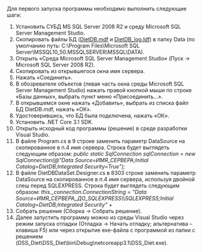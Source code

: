 Для первого запуска программы необходимо выполнить следующие шаги:
1. Установить СУБД MS SQL Server 2008 R2 и среду Microsoft SQL Server Management Studio.
2. Скопировать файлы БД ([DietDB.mdf](https://drive.google.com/file/d/1oi5ikQ1GN5Kdby4nf6xkROe-ZfSMHS-x/view?usp=sharing) и [DietDB_log.ldf](https://drive.google.com/file/d/1vLkPS0U4FKXQizCRa7ztqlzsJYD5sOTB/view?usp=sharing)) в папку Data (по умолчанию путь: C:\Program Files\Microsoft SQL Server\MSSQL10_50.MSSQLSERVER\MSSQL\DATA).
3. Открыть «Среда Microsoft SQL Server Management Studio» (Пуск -> Microsoft SQL Server 2008 R2).
4. Скопировать из открывшегося окна имя сервера.
5. Нажать «Соединить».
6. В обозревателе объектов (левая часть окна среды Microsoft SQL Server Management Studio) нажать правой кнопкой мыши по строке «Базы данных», выбрать пункт меню «Присоединить...».
7. В открывшемся окне нажать «Добавить», выбрать из списка файл БД DietDB.mdf, нажать «ОК».
8. Удостоверившись, что БД была подключена, нажать «ОК».
9. Установить .NET Core 3.1 SDK.
10. Открыть исходный код программы (решение) в среде разработки Visual Studio.
11. В файле Program.cs в 9 строке заменить параметр DataSource на скопированное в п.4 имя сервера. Строка будет выглядеть следующим образом: *public static SqlConnection sqlConnection = new SqlConnection(@"Data Source=ИМЯ_СЕРВЕРА;Initial Catalog=DietDB;Integrated Security=True");*
12. В файле DietDBDataSet.Designer.cs в 8303 строке заменить параметр DataSource на скопированное в п.4 имя сервера, используя двойной слеш перед SQLEXPRESS. Строка будет выглядеть следующим образом: *this._connection.ConnectionString = "Data Source=ИМЯ_СЕРВЕРА_ДО_SQLEXPRESS\\\SQLEXPRESS;Initial Catalog=DietDB;Integrated Security" \+*
13. Собрать решение (Сборка -> Собрать решение).
14. Далее запустить программу можно из среды Visual Studio через режим запуска отладки (Отладка -> Начать отладку; альтернатива – клавиша F5) или через открытие exe-файла с программой из папки с решением (DSS_Diet\DSS_Diet\bin\Debug\netcoreapp3.1\DSS_Diet.exe).
